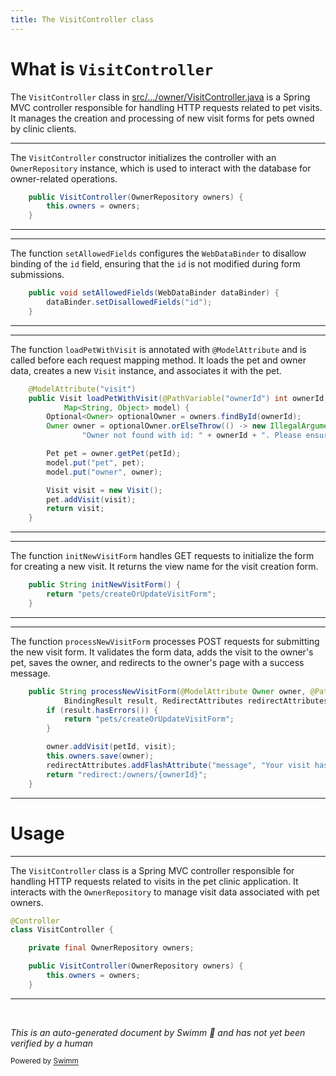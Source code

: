 ```yaml
---
title: The VisitController class
---
```

# What is <SwmToken path="src/main/java/org/springframework/samples/petclinic/owner/VisitController.java" pos="46:3:3" line-data="	public VisitController(OwnerRepository owners) {">`VisitController`</SwmToken>

The <SwmToken path="src/main/java/org/springframework/samples/petclinic/owner/VisitController.java" pos="46:3:3" line-data="	public VisitController(OwnerRepository owners) {">`VisitController`</SwmToken> class in <SwmPath>[src/…/owner/VisitController.java](src/main/java/org/springframework/samples/petclinic/owner/VisitController.java)</SwmPath> is a Spring MVC controller responsible for handling HTTP requests related to pet visits. It manages the creation and processing of new visit forms for pets owned by clinic clients.

<SwmSnippet path="/src/main/java/org/springframework/samples/petclinic/owner/VisitController.java" line="46">

---

The <SwmToken path="src/main/java/org/springframework/samples/petclinic/owner/VisitController.java" pos="46:3:3" line-data="	public VisitController(OwnerRepository owners) {">`VisitController`</SwmToken> constructor initializes the controller with an <SwmToken path="src/main/java/org/springframework/samples/petclinic/owner/VisitController.java" pos="46:5:5" line-data="	public VisitController(OwnerRepository owners) {">`OwnerRepository`</SwmToken> instance, which is used to interact with the database for owner-related operations.

```java
	public VisitController(OwnerRepository owners) {
		this.owners = owners;
	}
```

---

</SwmSnippet>

<SwmSnippet path="/src/main/java/org/springframework/samples/petclinic/owner/VisitController.java" line="51">

---

The function <SwmToken path="src/main/java/org/springframework/samples/petclinic/owner/VisitController.java" pos="51:5:5" line-data="	public void setAllowedFields(WebDataBinder dataBinder) {">`setAllowedFields`</SwmToken> configures the <SwmToken path="src/main/java/org/springframework/samples/petclinic/owner/VisitController.java" pos="51:7:7" line-data="	public void setAllowedFields(WebDataBinder dataBinder) {">`WebDataBinder`</SwmToken> to disallow binding of the <SwmToken path="src/main/java/org/springframework/samples/petclinic/owner/VisitController.java" pos="52:6:6" line-data="		dataBinder.setDisallowedFields(&quot;id&quot;);">`id`</SwmToken> field, ensuring that the <SwmToken path="src/main/java/org/springframework/samples/petclinic/owner/VisitController.java" pos="52:6:6" line-data="		dataBinder.setDisallowedFields(&quot;id&quot;);">`id`</SwmToken> is not modified during form submissions.

```java
	public void setAllowedFields(WebDataBinder dataBinder) {
		dataBinder.setDisallowedFields("id");
	}
```

---

</SwmSnippet>

<SwmSnippet path="/src/main/java/org/springframework/samples/petclinic/owner/VisitController.java" line="62">

---

The function <SwmToken path="src/main/java/org/springframework/samples/petclinic/owner/VisitController.java" pos="63:5:5" line-data="	public Visit loadPetWithVisit(@PathVariable(&quot;ownerId&quot;) int ownerId, @PathVariable(&quot;petId&quot;) int petId,">`loadPetWithVisit`</SwmToken> is annotated with <SwmToken path="src/main/java/org/springframework/samples/petclinic/owner/VisitController.java" pos="62:1:2" line-data="	@ModelAttribute(&quot;visit&quot;)">`@ModelAttribute`</SwmToken> and is called before each request mapping method. It loads the pet and owner data, creates a new <SwmToken path="src/main/java/org/springframework/samples/petclinic/owner/VisitController.java" pos="63:3:3" line-data="	public Visit loadPetWithVisit(@PathVariable(&quot;ownerId&quot;) int ownerId, @PathVariable(&quot;petId&quot;) int petId,">`Visit`</SwmToken> instance, and associates it with the pet.

```java
	@ModelAttribute("visit")
	public Visit loadPetWithVisit(@PathVariable("ownerId") int ownerId, @PathVariable("petId") int petId,
			Map<String, Object> model) {
		Optional<Owner> optionalOwner = owners.findById(ownerId);
		Owner owner = optionalOwner.orElseThrow(() -> new IllegalArgumentException(
				"Owner not found with id: " + ownerId + ". Please ensure the ID is correct "));

		Pet pet = owner.getPet(petId);
		model.put("pet", pet);
		model.put("owner", owner);

		Visit visit = new Visit();
		pet.addVisit(visit);
		return visit;
	}
```

---

</SwmSnippet>

<SwmSnippet path="/src/main/java/org/springframework/samples/petclinic/owner/VisitController.java" line="81">

---

The function <SwmToken path="src/main/java/org/springframework/samples/petclinic/owner/VisitController.java" pos="81:5:5" line-data="	public String initNewVisitForm() {">`initNewVisitForm`</SwmToken> handles GET requests to initialize the form for creating a new visit. It returns the view name for the visit creation form.

```java
	public String initNewVisitForm() {
		return "pets/createOrUpdateVisitForm";
	}
```

---

</SwmSnippet>

<SwmSnippet path="/src/main/java/org/springframework/samples/petclinic/owner/VisitController.java" line="88">

---

The function <SwmToken path="src/main/java/org/springframework/samples/petclinic/owner/VisitController.java" pos="88:5:5" line-data="	public String processNewVisitForm(@ModelAttribute Owner owner, @PathVariable int petId, @Valid Visit visit,">`processNewVisitForm`</SwmToken> processes POST requests for submitting the new visit form. It validates the form data, adds the visit to the owner's pet, saves the owner, and redirects to the owner's page with a success message.

```java
	public String processNewVisitForm(@ModelAttribute Owner owner, @PathVariable int petId, @Valid Visit visit,
			BindingResult result, RedirectAttributes redirectAttributes) {
		if (result.hasErrors()) {
			return "pets/createOrUpdateVisitForm";
		}

		owner.addVisit(petId, visit);
		this.owners.save(owner);
		redirectAttributes.addFlashAttribute("message", "Your visit has been booked");
		return "redirect:/owners/{ownerId}";
	}
```

---

</SwmSnippet>

# Usage

<SwmSnippet path="/src\main\java\org\springframework\samples\petclinic\owner\VisitController.java" line="41">

---

The <SwmToken path="src\main\java\org\springframework\samples\petclinic\owner\VisitController.java" pos="42:2:2" line-data="class VisitController {">`VisitController`</SwmToken> class is a Spring MVC controller responsible for handling HTTP requests related to visits in the pet clinic application. It interacts with the <SwmToken path="src\main\java\org\springframework\samples\petclinic\owner\VisitController.java" pos="44:5:5" line-data="	private final OwnerRepository owners;">`OwnerRepository`</SwmToken> to manage visit data associated with pet owners.

```java
@Controller
class VisitController {

	private final OwnerRepository owners;

	public VisitController(OwnerRepository owners) {
		this.owners = owners;
	}
```

---

</SwmSnippet>

&nbsp;

*This is an auto-generated document by Swimm 🌊 and has not yet been verified by a human*

<SwmMeta version="3.0.0" repo-id="Z2l0aHViJTNBJTNBc3ByaW5nLXBldGNsaW5pYyUzQSUzQXVtYWxpbmdhc3dhbWk=" repo-name="spring-petclinic"><sup>Powered by [Swimm](/)</sup></SwmMeta>
